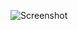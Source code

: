 ![Screenshot](https://raw.githubusercontent.com/Cryakl/Ultimate-RAT-Collection/refs/heads/main/FinalFantasy/FinalFantasy%201.01/Screenshot.png)
